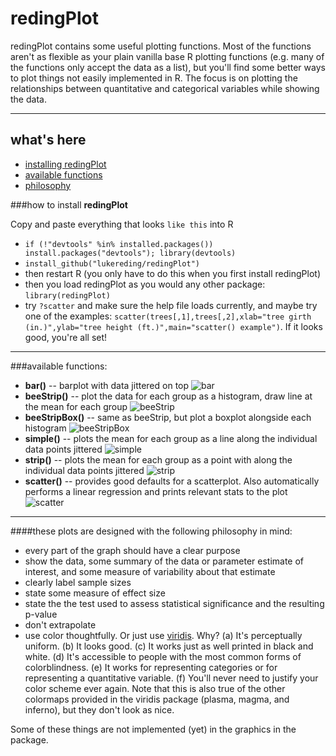 # redingPlot

redingPlot contains some useful plotting functions. Most of the functions aren't as flexible as your plain vanilla base R plotting functions (e.g. many of the functions only accept the data as a list), but you'll find some better ways to plot things not easily implemented in R. The focus is on plotting the relationships between quantitative and categorical variables while showing the data.

----------------

## what's here
  * [installing redingPlot](https://github.com/lukereding/redingPlot#how-to-install-redingplot)
  * [available functions](https://github.com/lukereding/redingPlot#available-functions)
  * [philosophy](https://github.com/lukereding/redingPlot#these-plots-are-designed-with-the-following-philosophy-in-mind)

###how to install **redingPlot**

Copy and paste everything that looks `like this` into R

* `if (!"devtools" %in% installed.packages()) install.packages("devtools"); library(devtools)`
* `install_github("lukereding/redingPlot")`
* then restart R (you only have to do this when you first install redingPlot)
* then you load redingPlot as you would any other package: `library(redingPlot)`
* try `?scatter` and make sure the help file loads currently, and maybe try one of the examples: `scatter(trees[,1],trees[,2],xlab="tree girth (in.)",ylab="tree height (ft.)",main="scatter() example")`. If it looks good, you're all set!

----------------

###available functions:
* **bar()** -- barplot with data jittered on top
![bar](https://github.com/lukereding/redingPlot/raw/master/examples/bar.png)
* **beeStrip()** -- plot the data for each group as a histogram, draw line at the mean for each group
![beeStrip](https://github.com/lukereding/redingPlot/raw/master/examples/beeStrip.png)
* **beeStripBox()** -- same as beeStrip, but plot a boxplot alongside each histogram
![beeStripBox](https://github.com/lukereding/redingPlot/raw/master/examples/beeStripBox.png)
* **simple()** -- plots the mean for each group as a line along the individual data points jittered
![simple](https://github.com/lukereding/redingPlot/raw/master/examples/simple.png)
* **strip()** -- plots the mean for each group as a point with along the individual data points jittered
![strip](https://github.com/lukereding/redingPlot/raw/master/examples/strip.png)
* **scatter()** -- provides good defaults for a scatterplot. Also automatically performs a linear regression and prints relevant stats to the plot
![scatter](https://github.com/lukereding/redingPlot/raw/master/examples/scatter.png)

---------------
####these plots are designed with the following philosophy in mind:

* every part of the graph should have a clear purpose
* show the data, some summary of the data or parameter estimate of interest, and some measure of variability about that estimate
* clearly label sample sizes
* state some measure of effect size
* state the the test used to assess statistical significance and the resulting p-value
* don't extrapolate
* use color thoughtfully. Or just use [viridis](https://bids.github.io/colormap/). Why? (a) It's perceptually uniform. (b) It looks good. (c) It works just as well printed in black and white. (d) It's accessible to people with the most common forms of colorblindness. (e) It works for representing categories or for representing a quantitative variable. (f) You'll never need to justify your color scheme ever again. Note that this is also true of the other colormaps provided in the viridis package (plasma, magma, and inferno), but they don't look as nice.

Some of these things are not implemented (yet) in the graphics in the package.
